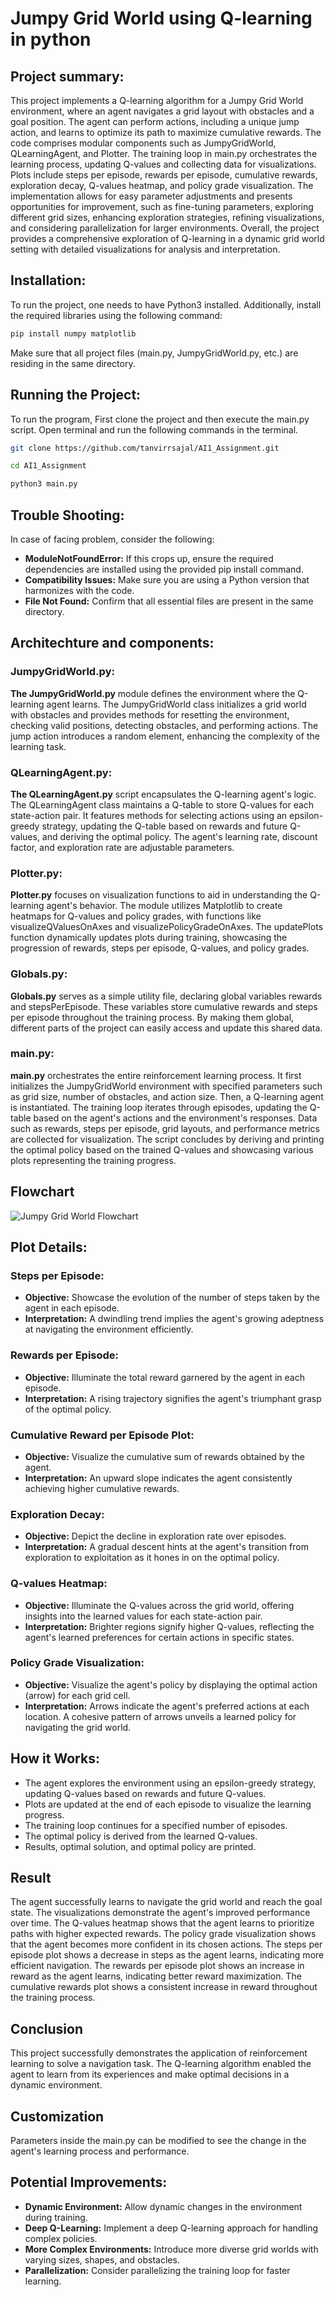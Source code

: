 # Jumpy Grid World using Q-learning in python
## Project summary:
  This project implements a Q-learning algorithm for a Jumpy Grid World environment, where an agent navigates a grid layout with obstacles and a goal position. The agent can perform actions, including a unique jump action, and learns to optimize its path to maximize cumulative rewards. The code comprises modular components such as JumpyGridWorld, QLearningAgent, and Plotter. The training loop in main.py orchestrates the learning process, updating Q-values and collecting data for visualizations. Plots include steps per episode, rewards per episode, cumulative rewards, exploration decay, Q-values heatmap, and policy grade visualization. The implementation allows for easy parameter adjustments and presents opportunities for improvement, such as fine-tuning parameters, exploring different grid sizes, enhancing exploration strategies, refining visualizations, and considering parallelization for larger environments. Overall, the project provides a comprehensive exploration of Q-learning in a dynamic grid world setting with detailed visualizations for analysis and interpretation.

## Installation:
  To run the project, one needs to have Python3 installed. Additionally, install the required libraries using the following command:
```bash
pip install numpy matplotlib
```
Make sure that all project files (main.py, JumpyGridWorld.py, etc.) are residing in the same directory.

## Running the Project:
To run the program, First clone the project and then execute the main.py script. Open terminal and run the following commands in the terminal.

```bash
git clone https://github.com/tanvirrsajal/AI1_Assignment.git
```
```bash
cd AI1_Assignment
```
```bash
python3 main.py
```

## Trouble Shooting:
  In case of facing problem, consider the following:
  - **ModuleNotFoundError:** If this crops up, ensure the required dependencies are installed using the provided pip install command.
  - **Compatibility Issues:** Make sure you are using a Python version that harmonizes with the code.
  - **File Not Found:** Confirm that all essential files are present in the same directory.

## Architechture and components:
### JumpyGridWorld.py:
  **The JumpyGridWorld.py** module defines the environment where the Q-learning agent learns. The JumpyGridWorld class initializes a grid world with obstacles and provides methods for resetting the environment, checking valid positions, detecting obstacles, and performing actions. The jump action introduces a random element, enhancing the complexity of the learning task.

### QLearningAgent.py:
  **The QLearningAgent.py** script encapsulates the Q-learning agent's logic. The QLearningAgent class maintains a Q-table to store Q-values for each state-action pair. It features methods for selecting actions using an epsilon-greedy strategy, updating the Q-table based on rewards and future Q-values, and deriving the optimal policy. The agent's learning rate, discount factor, and exploration rate are adjustable parameters.

### Plotter.py:
  **Plotter.py** focuses on visualization functions to aid in understanding the Q-learning agent's behavior. The module utilizes Matplotlib to create heatmaps for Q-values and policy grades, with functions like visualizeQValuesOnAxes and visualizePolicyGradeOnAxes. The updatePlots function dynamically updates plots during training, showcasing the progression of rewards, steps per episode, Q-values, and policy grades.

### Globals.py:
  **Globals.py** serves as a simple utility file, declaring global variables rewards and stepsPerEpisode. These variables store cumulative rewards and steps per episode throughout the training process. By making them global, different parts of the project can easily access and update this shared data.

### main.py:
  **main.py** orchestrates the entire reinforcement learning process. It first initializes the JumpyGridWorld environment with specified parameters such as grid size, number of obstacles, and action size. Then, a Q-learning agent is instantiated. The training loop iterates through episodes, updating the Q-table based on the agent's actions and the environment's responses. Data such as rewards, steps per episode, grid layouts, and performance metrics are collected for visualization. The script concludes by deriving and printing the optimal policy based on the trained Q-values and showcasing various plots representing the training progress.

## Flowchart
![Jumpy Grid World Flowchart](https://github.com/tanvirrsajal/AI1_Assignment/blob/master/JumpyGridWorld.jpg)

## Plot Details:
### Steps per Episode:
   - **Objective:** Showcase the evolution of the number of steps taken by the agent in each episode.
   - **Interpretation:** A dwindling trend implies the agent's growing adeptness at navigating the environment efficiently.

### Rewards per Episode:
   - **Objective:** Illuminate the total reward garnered by the agent in each episode.
   - **Interpretation:** A rising trajectory signifies the agent's triumphant grasp of the optimal policy.

### Cumulative Reward per Episode Plot:
   - **Objective:** Visualize the cumulative sum of rewards obtained by the agent.
   - **Interpretation:** An upward slope indicates the agent consistently achieving higher cumulative rewards.

### Exploration Decay:
   - **Objective:** Depict the decline in exploration rate over episodes.
   - **Interpretation:** A gradual descent hints at the agent's transition from exploration to exploitation as it hones in on the optimal policy.

### Q-values Heatmap:
   - **Objective:** Illuminate the Q-values across the grid world, offering insights into the learned values for each state-action pair.
   - **Interpretation:** Brighter regions signify higher Q-values, reflecting the agent's learned preferences for certain actions in specific states.

### Policy Grade Visualization:
   - **Objective:** Visualize the agent's policy by displaying the optimal action (arrow) for each grid cell.
   - **Interpretation:** Arrows indicate the agent's preferred actions at each location. A cohesive pattern of arrows unveils a learned policy for navigating the grid world.


## How it Works:
  - The agent explores the environment using an epsilon-greedy strategy, updating Q-values based on rewards and future Q-values.
  - Plots are updated at the end of each episode to visualize the learning progress.
  - The training loop continues for a specified number of episodes.
  - The optimal policy is derived from the learned Q-values.
  - Results, optimal solution, and optimal policy are printed.

## Result
  The agent successfully learns to navigate the grid world and reach the goal state. The visualizations demonstrate the agent's improved performance over time. The Q-values heatmap shows that the agent learns to prioritize paths with higher expected rewards. The policy grade visualization shows that the agent becomes more confident in its chosen actions. The steps per episode plot shows a decrease in steps as the agent learns, indicating more efficient navigation. The rewards per episode plot shows an increase in reward as the agent learns, indicating better reward maximization. The cumulative rewards plot shows a consistent increase in reward throughout the training process.

## Conclusion
  This project successfully demonstrates the application of reinforcement learning to solve a navigation task. The Q-learning algorithm enabled the agent to learn from its experiences and make optimal decisions in a dynamic environment. 

## Customization
  Parameters inside the main.py can be modified to see the change in the agent's learning process and performance. 

## Potential Improvements:
  - **Dynamic Environment:** Allow dynamic changes in the environment during training.
  - **Deep Q-Learning:** Implement a deep Q-learning approach for handling complex policies.
  - **More Complex Environments:** Introduce more diverse grid worlds with varying sizes, shapes, and obstacles.
  - **Parallelization:** Consider parallelizing the training loop for faster learning.
